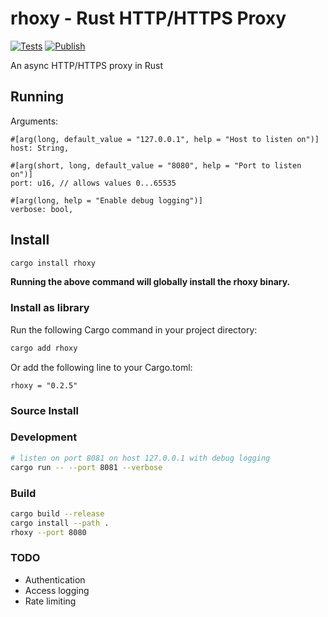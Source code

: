 # rhoxy - Rust HTTP/HTTPS Proxy
[![Tests](https://github.com/JoshCap20/rhoxy/actions/workflows/test.yml/badge.svg?branch=main)](https://github.com/JoshCap20/rhoxy/actions/workflows/test.yml)
[![Publish](https://github.com/JoshCap20/rhoxy/actions/workflows/deploy.yml/badge.svg)](https://github.com/JoshCap20/rhoxy/actions/workflows/deploy.yml)

An async HTTP/HTTPS proxy in Rust

## Running

Arguments:

```
#[arg(long, default_value = "127.0.0.1", help = "Host to listen on")]
host: String,

#[arg(short, long, default_value = "8080", help = "Port to listen on")]
port: u16, // allows values 0...65535

#[arg(long, help = "Enable debug logging")]
verbose: bool,
```
## Install

```bash
cargo install rhoxy
```
**Running the above command will globally install the rhoxy binary.**

### Install as library

Run the following Cargo command in your project directory:

```bash
cargo add rhoxy
```

Or add the following line to your Cargo.toml:

```
rhoxy = "0.2.5"
```

### Source Install

### Development

```bash
# listen on port 8081 on host 127.0.0.1 with debug logging
cargo run -- --port 8081 --verbose
```

### Build

```bash
cargo build --release
cargo install --path .
rhoxy --port 8080
```

### TODO
- Authentication
- Access logging
- Rate limiting
